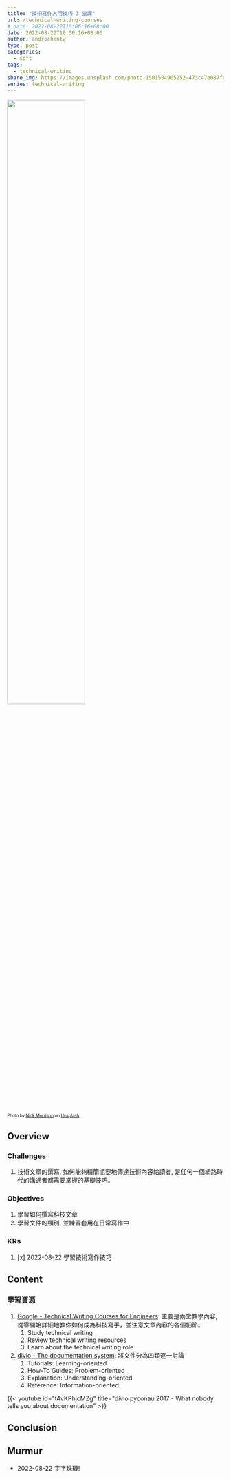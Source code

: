```yaml
---
title: "技術寫作入門技巧 3 堂課"
url: /technical-writing-courses
# date: 2022-08-22T10:06:16+08:00
date: 2022-08-22T10:50:16+08:00
author: androchentw
type: post
categories:
  - soft
tags:
  - technical-writing
share_img: https://images.unsplash.com/photo-1501504905252-473c47e087f8?ixlib=rb-1.2.1&ixid=MnwxMjA3fDB8MHxwaG90by1wYWdlfHx8fGVufDB8fHx8&auto=format&fit=crop&w=1674&q=80
series: technical-writing
---
```


<img style="width:60%;" src="https://images.unsplash.com/photo-1501504905252-473c47e087f8?ixlib=rb-1.2.1&ixid=MnwxMjA3fDB8MHxwaG90by1wYWdlfHx8fGVufDB8fHx8&auto=format&fit=crop&w=1674&q=80">

<sub><sup>
  Photo by <a href="https://unsplash.com/@nickmorrison?utm_source=unsplash&utm_medium=referral&utm_content=creditCopyText">Nick Morrison</a> on <a href="https://unsplash.com/collections/SV-KO-htOoM/tech?utm_source=unsplash&utm_medium=referral&utm_content=creditCopyText">Unsplash</a>
</sup></sub>

## Overview

### Challenges

1. 技術文章的撰寫, 如何能夠精簡扼要地傳達技術內容給讀者, 是任何一個網路時代的溝通者都需要掌握的基礎技巧。

### Objectives

1. 學習如何撰寫科技文章
2. 學習文件的類別, 並練習套用在日常寫作中

### KRs

1. [x] 2022-08-22 學習技術寫作技巧

<!--more-->

## Content

### 學習資源

1. [Google - Technical Writing Courses for Engineers](https://developers.google.com/tech-writing): 主要是兩堂教學內容, 從零開始詳細地教你如何成為科技寫手，並注意文章內容的各個細節。
   1. Study technical writing
   2. Review technical writing resources
   3. Learn about the technical writing role
2. [divio - The documentation system](https://documentation.divio.com/): 將文件分為四類逐一討論
   1. Tutorials: Learning-oriented
   2. How-To Guides: Problem-oriented
   3. Explanation: Understanding-oriented
   4. Reference: Information-oriented

{{< youtube id="t4vKPhjcMZg" title="divio pyconau 2017 - What nobody tells you about documentation" >}}


## Conclusion


## Murmur

* 2022-08-22 字字珠璣!

